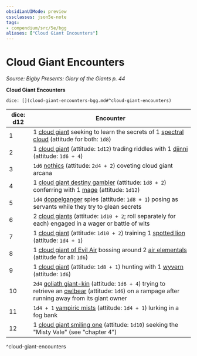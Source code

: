 ```yaml
---
obsidianUIMode: preview
cssclasses: json5e-note
tags:
- compendium/src/5e/bgg
aliases: ["Cloud Giant Encounters"]
---
```

# Cloud Giant Encounters
*Source: Bigby Presents: Glory of the Giants p. 44* 

**Cloud Giant Encounters**

`dice: [](cloud-giant-encounters-bgg.md#^cloud-giant-encounters)`

| dice: d12 | Encounter |
|-----------|-----------|
| 1 | 1 [cloud giant](Mechanics/bestiary/giant/cloud-giant.md) seeking to learn the secrets of 1 [spectral cloud](Mechanics/bestiary/undead/spectral-cloud-bgg.md) (attitude for both: `1d8`) |
| 2 | 1 [cloud giant](Mechanics/bestiary/giant/cloud-giant.md) (attitude: `1d12`) trading riddles with 1 [djinni](Mechanics/bestiary/elemental/djinni.md) (attitude: `1d6 + 4`) |
| 3 | `1d6` [nothics](Mechanics/bestiary/aberration/nothic.md) (attitude: `2d4 + 2`) coveting cloud giant arcana |
| 4 | 1 [cloud giant destiny gambler](Mechanics/bestiary/giant/cloud-giant-destiny-gambler-bgg.md) (attitude: `1d8 + 2`) conferring with 1 [mage](Mechanics/bestiary/humanoid/mage.md) (attitude: `1d12`) |
| 5 | `1d4` [doppelganger](Mechanics/bestiary/monstrosity/doppelganger.md) spies (attitude: `1d8 + 1`) posing as servants while they try to glean secrets |
| 6 | 2 [cloud giants](Mechanics/bestiary/giant/cloud-giant.md) (attitude: `1d10 + 2`; roll separately for each) engaged in a wager or battle of wits |
| 7 | 1 [cloud giant](Mechanics/bestiary/giant/cloud-giant.md) (attitude: `1d10 + 2`) training 1 [spotted lion](Mechanics/bestiary/beast/spotted-lion-bgg.md) (attitude: `1d4 + 1`) |
| 8 | 1 [cloud giant of Evil Air](Mechanics/bestiary/giant/cloud-giant-of-evil-air-bgg.md) bossing around 2 [air elementals](Mechanics/bestiary/elemental/air-elemental.md) (attitude for all: `1d6`) |
| 9 | 1 [cloud giant](Mechanics/bestiary/giant/cloud-giant.md) (attitude: `1d8 + 1`) hunting with 1 [wyvern](Mechanics/bestiary/dragon/wyvern.md) (attitude: `1d6`) |
| 10 | `2d4` [goliath giant-kin](Mechanics/bestiary/humanoid/goliath-giant-kin-bgg.md) (attitude: `1d6 + 4`) trying to retrieve an [owlbear](Mechanics/bestiary/monstrosity/owlbear.md) (attitude: `1d6`) on a rampage after running away from its giant owner |
| 11 | `1d4 + 1` [vampiric mists](Mechanics/bestiary/undead/vampiric-mist-mpmm.md) (attitude: `1d4 + 1`) lurking in a fog bank |
| 12 | 1 [cloud giant smiling one](Mechanics/bestiary/giant/cloud-giant-smiling-one-mpmm.md) (attitude: `1d10`) seeking the "Misty Vale" (see "chapter 4") |
^cloud-giant-encounters